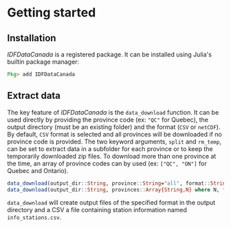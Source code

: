 # Getting started

## Installation

*IDFDataCanada* is a registered package. It can be installed using Julia's builtin package manager:

```julia
Pkg> add IDFDataCanada
```

## Extract data

The key feature of *IDFDataCanada* is the `data_download` function. It can be used directly by providing the province code (ex: `"QC"` for Quebec), the output directory (must be an existing folder) and the format (`CSV` or `netCDF`). By default, `CSV` format is selected and all provinces will be downloaded if no province code is provided. The two keyword arguments, `split` and `rm_temp`, can be set to extract data in a subfolder for each province or to keep the temporarily downloaded zip files. To download more than one province at the time, an array of province codes can by used (ex: `["QC", "ON"]` for Quebec and Ontario).

```julia
data_download(output_dir::String, province::String="all", format::String="csv"; split::Bool=false, rm_temp::Bool=true)
data_download(output_dir::String, provinces::Array{String,N} where N, format::String="csv"; split::Bool=false, rm_temp::Bool=true)
```

`data_download` will create output files of the specified format in the output directory and a CSV a file containing station information named `info_stations.csv`.